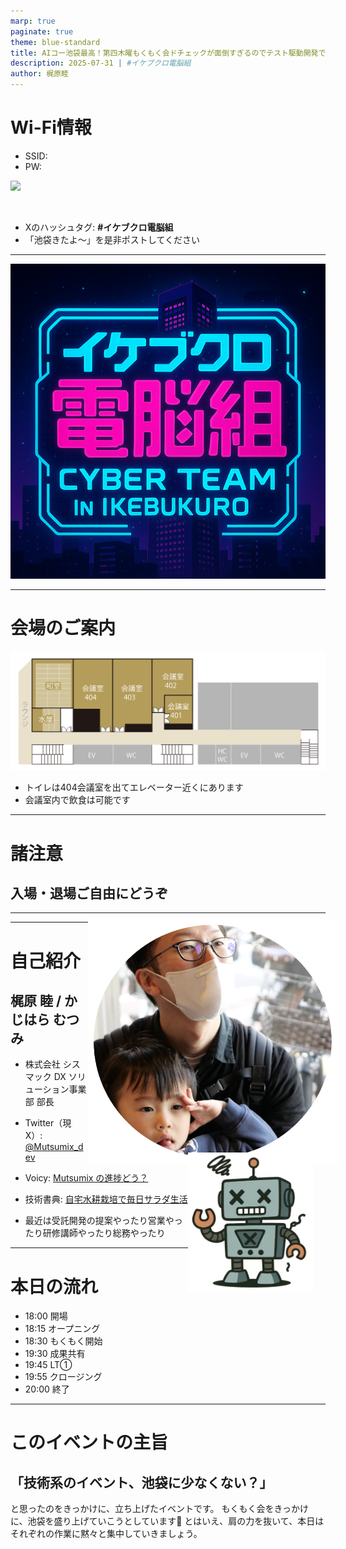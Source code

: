 ```yaml
---
marp: true
paginate: true
theme: blue-standard
title: AIコー池袋最高！第四木曜もくもく会ドチェックが面倒すぎるのでテスト駆動開発で解決しようとして読んだら、根本的に俺の勘違いだった
description: 2025-07-31 | #イケブクロ電脳組
author: 梶原睦
---
```

# Wi-Fi情報

<!-- ![bg right:25% 80% ](./image/cover.png) -->

- SSID: 
- PW:

![](https://qr.quel.jp/tmp/b10a1d1c47417190cf71fd7f2649c515cc94492f.png)

<br>

- Xのハッシュタグ: **#イケブクロ電脳組**
- 「池袋きたよ〜」を是非ポストしてください
---

<!-- _class: cover -->

![bg 60%](./image/cover.png)


---

# 会場のご案内

![](./image/map.png)

- トイレは404会議室を出てエレベーター近くにあります
- 会議室内で飲食は可能です

---

# 諸注意

## 入場・退場ご自由にどうぞ

---



---

<style scoped>
  .profile-icon {
    width: 400px;
    float: right;
    margin-right: -20px;
    margin-top: -20px;
  }
.profile-icon-mutsumix {
    width: 200px;
    float: right;
    margin-right: 20px;
    margin-top: -20px;
  }

</style>

<img src="./image/selfie.png" class="profile-icon"  />
<img src="./image/mutsumix.png" class="profile-icon-mutsumix"  />

# 自己紹介

## 梶原 睦 / かじはら むつみ

- 株式会社 シスマック
  DX ソリューション事業部 部長

- Twitter（現 X）: [@Mutsumix_dev](https://x.com/Mutsumix_dev)
- Voicy: [Mutsumix の進捗どう？](https://voicy.jp/channel/818315)
- 技術書典: [自宅水耕栽培で毎日サラダ生活](https://techbookfest.org/organization/dZMXNJTxsAx1K1pwDsU0iA)
- 最近は受託開発の提案やったり営業やったり研修講師やったり総務やったり



---

# 本日の流れ

- 18:00 開場
- 18:15 オープニング
- 18:30 もくもく開始
- 19:30 成果共有
- 19:45 LT① 
- 19:55 クロージング
- 20:00 終了

---

# このイベントの主旨

##  「技術系のイベント、池袋に少なくない？」

と思ったのをきっかけに、立ち上げたイベントです。
もくもく会をきっかけに、池袋を盛り上げていこうとしています🦉
とはいえ、肩の力を抜いて、本日はそれぞれの作業に黙々と集中していきましょう。